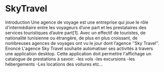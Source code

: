 # SkyTravel
Introduction
Une agence de voyage est une entreprise qui joue le rôle d'intermédiaire entre les voyageurs d’une
part et les prestataires des services touristiques d’autre part[1]. Avec un effectif de touristes, de
nationalité tunisienne ou étrangère, de plus en plus croissant, de nombreuses agences de voyages
ont vu le jour dont l’agence ‘‘Sky Travel’’.
Enoncé
L'agence Sky Travel souhaite automatiser ses activités à travers une application desktop. Cette
application doit permettre l'affichage un catalogue de prestations à savoir:
-les vols
-les excursions
-les hébergements
-Les locations des voitures etc...
